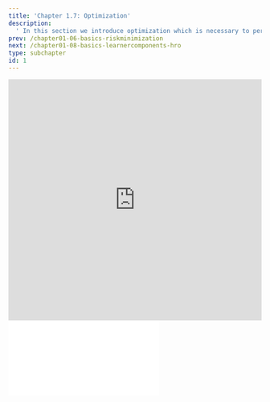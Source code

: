 ```yaml
---
title: 'Chapter 1.7: Optimization'
description:
  ' In this section we introduce optimization which is necessary to perform the former introduced concept of risk minimization computationally efficient.'
prev: /chapter01-06-basics-riskminimization
next: /chapter01-08-basics-learnercomponents-hro
type: subchapter
id: 1
---
```



<exercise id="1" title="Video Lecture">
<iframe width="100%" height="480" src="https://www.youtube.com/embed/R1OtZAi8bNE" frameborder="0" allow="accelerometer; autoplay; encrypted-media; gyroscope; picture-in-picture" allowfullscreen></iframe>
</exercise>


<exercise id="2" title="Slides">
<object data="pdfs/1/slides-basics-optimization.pdf
" type="application/pdf" style="width:100%;height:480px">
    <embed src="pdfs/1/slides-basics-optimization.pdf
" type="application/pdf" />
</object>
</exercise>

